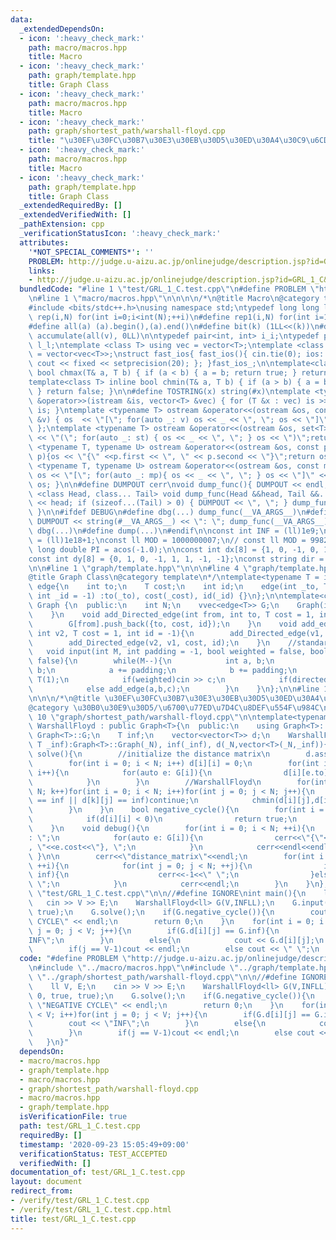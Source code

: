 ```yaml
---
data:
  _extendedDependsOn:
  - icon: ':heavy_check_mark:'
    path: macro/macros.hpp
    title: Macro
  - icon: ':heavy_check_mark:'
    path: graph/template.hpp
    title: Graph Class
  - icon: ':heavy_check_mark:'
    path: macro/macros.hpp
    title: Macro
  - icon: ':heavy_check_mark:'
    path: graph/shortest_path/warshall-floyd.cpp
    title: "\u30EF\u30FC\u30B7\u30E3\u30EB\u30D5\u30ED\u30A4\u30C9\u6CD5"
  - icon: ':heavy_check_mark:'
    path: macro/macros.hpp
    title: Macro
  - icon: ':heavy_check_mark:'
    path: graph/template.hpp
    title: Graph Class
  _extendedRequiredBy: []
  _extendedVerifiedWith: []
  _pathExtension: cpp
  _verificationStatusIcon: ':heavy_check_mark:'
  attributes:
    '*NOT_SPECIAL_COMMENTS*': ''
    PROBLEM: http://judge.u-aizu.ac.jp/onlinejudge/description.jsp?id=GRL_1_C&lang=ja
    links:
    - http://judge.u-aizu.ac.jp/onlinejudge/description.jsp?id=GRL_1_C&lang=ja
  bundledCode: "#line 1 \"test/GRL_1_C.test.cpp\"\n#define PROBLEM \"http://judge.u-aizu.ac.jp/onlinejudge/description.jsp?id=GRL_1_C&lang=ja\"\
    \n#line 1 \"macro/macros.hpp\"\n\n\n\n/*\n@title Macro\n@category template\n*/\n\
    #include <bits/stdc++.h>\nusing namespace std;\ntypedef long long ll;\n#define\
    \ rep(i,N) for(int i=0;i<int(N);++i)\n#define rep1(i,N) for(int i=1;i<int(N);++i)\n\
    #define all(a) (a).begin(),(a).end()\n#define bit(k) (1LL<<(k))\n#define SUM(v)\
    \ accumulate(all(v), 0LL)\n\ntypedef pair<int, int> i_i;\ntypedef pair<ll, ll>\
    \ l_l;\ntemplate <class T> using vec = vector<T>;\ntemplate <class T> using vvec\
    \ = vector<vec<T>>;\nstruct fast_ios{ fast_ios(){ cin.tie(0); ios::sync_with_stdio(false);\
    \ cout << fixed << setprecision(20); }; }fast_ios_;\n\ntemplate<class T> inline\
    \ bool chmax(T& a, T b) { if (a < b) { a = b; return true; } return false; }\n\
    template<class T> inline bool chmin(T& a, T b) { if (a > b) { a = b; return true;\
    \ } return false; }\n\n#define TOSTRING(x) string(#x)\ntemplate <typename T> istream\
    \ &operator>>(istream &is, vector<T> &vec) { for (T &x : vec) is >> x; return\
    \ is; }\ntemplate <typename T> ostream &operator<<(ostream &os, const vector<T>\
    \ &v) { os  << \"[\"; for(auto _: v) os << _ << \", \"; os << \"]\"; return os;\
    \ };\ntemplate <typename T> ostream &operator<<(ostream &os, set<T> &st) { os\
    \ << \"(\"; for(auto _: st) { os << _ << \", \"; } os << \")\";return os;}\ntemplate\
    \ <typename T, typename U> ostream &operator<<(ostream &os, const pair< T, U >&\
    \ p){os << \"{\" <<p.first << \", \" << p.second << \"}\";return os; }\ntemplate\
    \ <typename T, typename U> ostream &operator<<(ostream &os, const map<T, U> &mp){\
    \ os << \"[\"; for(auto _: mp){ os << _ << \", \"; } os << \"]\" << endl; return\
    \ os; }\n\n#define DUMPOUT cerr\nvoid dump_func(){ DUMPOUT << endl; }\ntemplate\
    \ <class Head, class... Tail> void dump_func(Head &&head, Tail &&... tail) { DUMPOUT\
    \ << head; if (sizeof...(Tail) > 0) { DUMPOUT << \", \"; } dump_func(std::move(tail)...);\
    \ }\n\n#ifdef DEBUG\n#define dbg(...) dump_func(__VA_ARGS__)\n#define dump(...)\
    \ DUMPOUT << string(#__VA_ARGS__) << \": \"; dump_func(__VA_ARGS__)\n#else\n#define\
    \ dbg(...)\n#define dump(...)\n#endif\n\nconst int INF = (ll)1e9;\nconst ll INFLL\
    \ = (ll)1e18+1;\nconst ll MOD = 1000000007;\n// const ll MOD = 998244353;\nconst\
    \ long double PI = acos(-1.0);\n\nconst int dx[8] = {1, 0, -1, 0, 1, -1, -1, 1};\n\
    const int dy[8] = {0, 1, 0, -1, 1, 1, -1, -1};\nconst string dir = \"DRUL\";\n\
    \n\n#line 1 \"graph/template.hpp\"\n\n\n#line 4 \"graph/template.hpp\"\n\n/*\n\
    @title Graph Class\n@category template\n*/\ntemplate<typename T = int>\nstruct\
    \ edge{\n    int to;\n    T cost;\n    int id;\n    edge(int _to, T _cost = 1,\
    \ int _id = -1) :to(_to), cost(_cost), id(_id) {}\n};\n\ntemplate<class T>\nclass\
    \ Graph {\n  public:\n    int N;\n    vvec<edge<T>> G;\n    Graph(int _N): N(_N),G(_N){\n\
    \    }\n    void add_Directed_edge(int from, int to, T cost = 1, int id = -1){\n\
    \        G[from].push_back({to, cost, id});\n    }\n    void add_edge(int v1,\
    \ int v2, T cost = 1, int id = -1){\n        add_Directed_edge(v1, v2, cost, id);\n\
    \        add_Directed_edge(v2, v1, cost, id);\n    }\n    //standard input\n \
    \   void input(int M, int padding = -1, bool weighted = false, bool directed =\
    \ false){\n        while(M--){\n            int a, b;\n            cin >> a >>\
    \ b;\n            a += padding;\n            b += padding;\n            T c =\
    \ T(1);\n            if(weighted)cin >> c;\n            if(directed)add_Directed_edge(a,b,c);\n\
    \            else add_edge(a,b,c);\n        }\n    }\n};\n\n#line 1 \"graph/shortest_path/warshall-floyd.cpp\"\
    \n\n\n/*\n@title \u30EF\u30FC\u30B7\u30E3\u30EB\u30D5\u30ED\u30A4\u30C9\u6CD5\n\
    @category \u30B0\u30E9\u30D5/\u6700\u77ED\u7D4C\u8DEF\u554F\u984C\n\n*/\n#line\
    \ 10 \"graph/shortest_path/warshall-floyd.cpp\"\n\ntemplate<typename T>\nclass\
    \ WarshallFloyd : public Graph<T>{\n  public:\n    using Graph<T>::N;\n    using\
    \ Graph<T>::G;\n    T inf;\n    vector<vector<T>> d;\n    WarshallFloyd(int _N,\
    \ T _inf):Graph<T>::Graph(_N), inf(_inf), d(_N,vector<T>(_N,_inf)){}\n    void\
    \ solve(){\n        //initialize the distance matrix\n        d.assign(N, vector<T>(N,inf));\n\
    \        for(int i = 0; i < N; i++) d[i][i] = 0;\n        for(int i = 0; i < N;\
    \ i++){\n            for(auto e: G[i]){\n                d[i][e.to] = e.cost;\n\
    \            }\n        }\n        //WarshallFloyd\n        for(int k = 0; k <\
    \ N; k++)for(int i = 0; i < N; i++)for(int j = 0; j < N; j++){\n            if(d[i][k]\
    \ == inf || d[k][j] == inf)continue;\n            chmin(d[i][j],d[i][k] + d[k][j]);\n\
    \        }\n    }\n    bool negative_cycle(){\n        for(int i = 0; i < N; i++)\n\
    \            if(d[i][i] < 0)\n                return true;\n        return false;\n\
    \    }\n    void debug(){\n        for(int i = 0; i < N; ++i){\n            cerr<<i+1<<\"\
    : \";\n            for(auto e: G[i]){\n                cerr<<\"{\"<<e.to+1<<\"\
    , \"<<e.cost<<\"}, \";\n            }\n            cerr<<endl<<endl;\n       \
    \ }\n\n        cerr<<\"distance_matrix\"<<endl;\n        for(int i = 0; i < N;\
    \ ++i){\n            for(int j = 0; j < N; ++j){\n                if(d[i][j] ==\
    \ inf){\n                    cerr<<-1<<\" \";\n                }else cerr<<d[i][j]<<\"\
    \ \";\n            }\n            cerr<<endl;\n        }\n    }\n};\n\n#line 5\
    \ \"test/GRL_1_C.test.cpp\"\n\n//#define IGNORE\nint main(){\n    ll V, E;\n \
    \   cin >> V >> E;\n    WarshallFloyd<ll> G(V,INFLL);\n    G.input(E, 0, true,\
    \ true);\n    G.solve();\n    if(G.negative_cycle()){\n        cout << \"NEGATIVE\
    \ CYCLE\" << endl;\n        return 0;\n    }\n    for(int i = 0; i < V; i++)for(int\
    \ j = 0; j < V; j++){\n        if(G.d[i][j] == G.inf){\n            cout << \"\
    INF\";\n        }\n        else{\n            cout << G.d[i][j];\n        }\n\
    \        if(j == V-1)cout << endl;\n        else cout << \" \";\n    }\n}\n"
  code: "#define PROBLEM \"http://judge.u-aizu.ac.jp/onlinejudge/description.jsp?id=GRL_1_C&lang=ja\"\
    \n#include \"../macro/macros.hpp\"\n#include \"../graph/template.hpp\"\n#include\
    \ \"../graph/shortest_path/warshall-floyd.cpp\"\n\n//#define IGNORE\nint main(){\n\
    \    ll V, E;\n    cin >> V >> E;\n    WarshallFloyd<ll> G(V,INFLL);\n    G.input(E,\
    \ 0, true, true);\n    G.solve();\n    if(G.negative_cycle()){\n        cout <<\
    \ \"NEGATIVE CYCLE\" << endl;\n        return 0;\n    }\n    for(int i = 0; i\
    \ < V; i++)for(int j = 0; j < V; j++){\n        if(G.d[i][j] == G.inf){\n    \
    \        cout << \"INF\";\n        }\n        else{\n            cout << G.d[i][j];\n\
    \        }\n        if(j == V-1)cout << endl;\n        else cout << \" \";\n \
    \   }\n}"
  dependsOn:
  - macro/macros.hpp
  - graph/template.hpp
  - macro/macros.hpp
  - graph/shortest_path/warshall-floyd.cpp
  - macro/macros.hpp
  - graph/template.hpp
  isVerificationFile: true
  path: test/GRL_1_C.test.cpp
  requiredBy: []
  timestamp: '2020-09-23 15:05:49+09:00'
  verificationStatus: TEST_ACCEPTED
  verifiedWith: []
documentation_of: test/GRL_1_C.test.cpp
layout: document
redirect_from:
- /verify/test/GRL_1_C.test.cpp
- /verify/test/GRL_1_C.test.cpp.html
title: test/GRL_1_C.test.cpp
---
```

